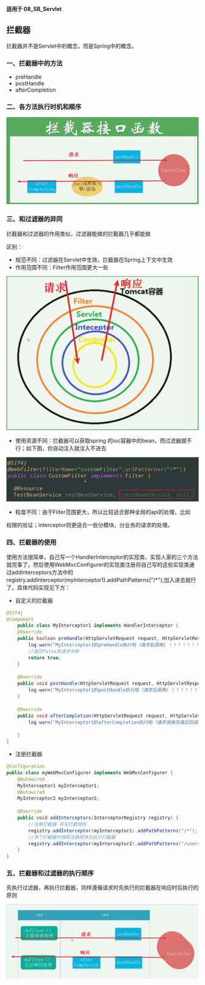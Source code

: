 **适用于 08_SB_Servlet**

## 拦截器

拦截器并不是Servlet中的概念，而是Spring中的概念。

### 一、拦截器中的方法

- preHandle
- postHandle
- afterCompletion

### 二、各方法执行时机和顺序

![image-20200914155613091](assets/image-20200914155613091.png)

### 三、和过滤器的异同

拦截器和过滤器的作用类似，过滤器能做的拦截器几乎都能做

区别：

- 规范不同：过滤器在Servlet中生效，拦截器在Spring上下文中生效
- 作用范围不同：Filter作用范围更大一些

![image-20200914170232780](assets/image-20200914170232780.png)

- 使用资源不同：拦截器可以获取spring 的ioc容器中的bean，而过滤器就不行；如下图，你自动注入就注入不进去

![image-20200914170420537](assets/image-20200914170420537.png)

- 粒度不同：由于Filter范围更大，所以比较适合那种全局的api的处理，比如

权限的验证；interceptor则更适合一些分模块，分业务的请求的处理。

### 四、拦截器的使用

​	使用方法很简单，自己写一个HandlerInterceptor的实现类，实现人家的三个方法就完事了。然后使用WebMvcConfigurer的实现类注册将自己写的这些实现类通过addInterceptors方法中的registry.addInterceptor(myInterceptor1).addPathPatterns("/*");加入进去就行了。具体代码实现见下方：

- 自定义的拦截器

```java
@Slf4j
@Component
    public class MyInterceptor1 implements HandlerInterceptor {
    @Override
    public boolean preHandle(HttpServletRequest request, HttpServletResponse response, Object handler) throws Exception {
        log.warn("MyInterceptor1的preHandle执行啦（请求前调用）！！！！！！！！！！！！！！！！");
        //返回false则请求中断
        return true;
    }

    @Override
    public void postHandle(HttpServletRequest request, HttpServletResponse response, Object handler, ModelAndView modelAndView) throws Exception {
        log.warn("MyInterceptor1的postHandle执行啦（请求后调用）！！！！！！！！！！！！！！！！");
    }

    @Override
    public void afterCompletion(HttpServletRequest request, HttpServletResponse response, Object handler, Exception ex) throws Exception {
        log.warn("MyInterceptor1的afterCompletion执行啦（请求调用完成后回调方法，即在视图渲染完成后回调）！！！！！！！！！！！！！！！！");

    }
}
```

- 注册拦截器

```java
@Configuration
public class myWebMvcConfigurer implements WebMvcConfigurer {
    @Autowired
    MyInterceptor1 myInterceptor1;
    @Autowired
    MyInterceptor2 myInterceptor2;

    @Override
    public void addInterceptors(InterceptorRegistry registry) {
        //注册拦截器 并写拦截规则
        registry.addInterceptor(myInterceptor1).addPathPatterns("/*");
        //多个拦截器时按照注册顺序去执行拦截器
        registry.addInterceptor(myInterceptor2).addPathPatterns("/users");
    }
}
```

### 五、拦截器和过滤器的执行顺序

先执行过滤器，再执行拦截器，同样遵循请求时先执行的拦截器在响应时后执行的原则

![image-20200916093951071](assets/image-20200916093951071.png)

